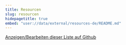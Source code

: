 ```yaml
---
title: Resourcen
slug: resourcen
hidepagetitle: true
embed: "user://data/external/resources-de/README.md"
---
```

[Anzeigen/Bearbeiten dieser Liste auf Github](https://github.com/buddha-dharma/buddhismus)
